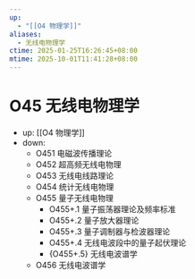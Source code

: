 ```yaml
---
up:
  - "[[O4 物理学]]"
aliases:
  - 无线电物理学
ctime: 2025-01-25T16:26:45+08:00
mtime: 2025-10-01T11:41:28+08:00
---
```


# O45 无线电物理学

- up: [[O4 物理学]]
- down:	
	- O451 电磁波传播理论
	- O452 超高频无线电物理
	- O453 无线电线路理论
	- O454 统计无线电物理
	- O455 量子无线电物理
		- O455+.1 量子振荡器理论及频率标准
		- O455+.2 量子放大器理论
		- O455+.3 量子调制器与检波器理论
		- O455+.4 无线电波段中的量子起伏理论
		- {O455+.5} 无线电波谱学
	- O456 无线电波谱学
	
